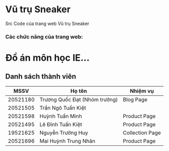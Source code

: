 # Vũ trụ Sneaker
Src Code của trang web Vũ trụ Sneaker
### Các chức năng của trang web:

# Đồ án môn học IE...
## Danh sách thành viên
| MSSV | Họ tên |Nhiệm vụ|
| --- | ----------- |--------------------|
| 20521180 | Trương Quốc Đạt (Nhóm trưởng) |Blog Page|
| 20521505 | Trần Ngô Tuấn Kiệt ||
| 20521598 | Huỳnh Tuấn Minh |Product Page|
| 20521495 | Lê Đình Tuấn Kiệt |Product Page|
| 19521625 | Nguyễn Trường Huy |Collection Page|
| 20521696 | Mai Huỳnh Trung Nhân |Product Page|
